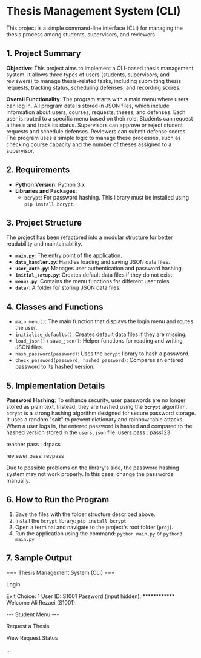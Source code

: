 # Thesis Management System (CLI)

This project is a simple command-line interface (CLI) for managing the thesis process among students, supervisors, and reviewers.

## 1. Project Summary

**Objective**: This project aims to implement a CLI-based thesis management system. It allows three types of users (students, supervisors, and reviewers) to manage thesis-related tasks, including submitting thesis requests, tracking status, scheduling defenses, and recording scores.

**Overall Functionality**:
The program starts with a main menu where users can log in. All program data is stored in JSON files, which include information about users, courses, requests, theses, and defenses. Each user is routed to a specific menu based on their role. Students can request a thesis and track its status. Supervisors can approve or reject student requests and schedule defenses. Reviewers can submit defense scores. The program uses a simple logic to manage these processes, such as checking course capacity and the number of theses assigned to a supervisor.

## 2. Requirements

- **Python Version**: Python 3.x
- **Libraries and Packages**:
  - `bcrypt`: For password hashing. This library must be installed using `pip install bcrypt`.

## 3. Project Structure

The project has been refactored into a modular structure for better readability and maintainability.

- **`main.py`**: The entry point of the application.
- **`data_handler.py`**: Handles loading and saving JSON data files.
- **`user_auth.py`**: Manages user authentication and password hashing.
- **`initial_setup.py`**: Creates default data files if they do not exist.
- **`menus.py`**: Contains the menu functions for different user roles.
- **`data/`**: A folder for storing JSON data files.

## 4. Classes and Functions

- `main_menu()`: The main function that displays the login menu and routes the user.
- `initialize_defaults()`: Creates default data files if they are missing.
- `load_json()` / `save_json()`: Helper functions for reading and writing JSON files.
- `hash_password(password)`: Uses the `bcrypt` library to hash a password.
- `check_password(password, hashed_password)`: Compares an entered password to its hashed version.

## 5. Implementation Details

**Password Hashing**: To enhance security, user passwords are no longer stored as plain text. Instead, they are hashed using the **`bcrypt`** algorithm. `bcrypt` is a strong hashing algorithm designed for secure password storage. It uses a random "salt" to prevent dictionary and rainbow table attacks. When a user logs in, the entered password is hashed and compared to the hashed version stored in the `users.json` file.
users pass : pass123

teacher pass : drpass 

reviewer pass: revpass 

Due to possible problems on the library's side, the password hashing system may not work properly. In this case, change the passwords manually.

## 6. How to Run the Program

1.  Save the files with the folder structure described above.
2.  Install the `bcrypt` library: `pip install bcrypt`
3.  Open a terminal and navigate to the project's root folder (`proj`).
4.  Run the application using the command: `python main.py` or `python3 main.py` 

## 7. Sample Output

=== Thesis Management System (CLI) ===

Login

Exit
Choice: 1
User ID: S1001
Password (input hidden): ************
Welcome Ali Rezaei (S1001).

--- Student Menu ---

Request a Thesis

View Request Status

...


